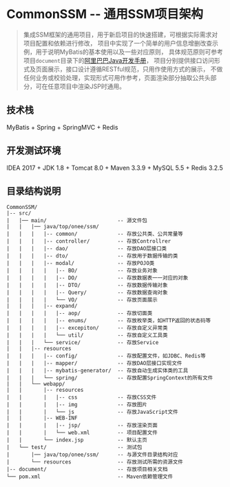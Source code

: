 # CommonSSM -- 通用SSM项目架构

> 集成SSM框架的通用项目，用于新启项目的快速搭建，可根据实际需求对项目配置和依赖进行修改，
项目中实现了一个简单的用户信息增删改查示例，用于说明MyBatis的基本使用以及一些对应原则，
具体规范原则可参考项目`document`目录下的[阿里巴巴Java开发手册](./document/阿里巴巴Java开发手册.pdf)，
项目分别提供接口访问形式及页面展示，接口设计遵循RESTful规范，只用作使用方式的展示，
不做任何业务或校验处理，实现形式可用作参考，页面渲染部分抽取公共头部分，可在任意项目中渲染JSP时通用。

## 技术栈

MyBatis + Spring + SpringMVC + Redis

## 开发测试环境

IDEA 2017 + JDK 1.8 + Tomcat 8.0 + Maven 3.3.9 + MySQL 5.5 + Redis 3.2.5

## 目录结构说明

```
CommonSSM/
|-- src/
|   |── main/                       -- 源文件包
|   |   |── java/top/onee/ssm/
|   |   |   |-- common/             -- 存放公共类、公共常量等
|   |   |   |-- controller/         -- 存放Controllrer
|   |   |   |-- dao/                -- 存放DAO层接口类
|   |   |   |-- dto/                -- 存放用于数据传输的类
|   |   |   |-- modal/              -- 存放POJO类
|   |   |   |   |-- BO/             -- 存放业务对象
|   |   |   |   |-- DO/             -- 存放数据表一一对应的对象
|   |   |   |   |-- DTO/            -- 存放数据传输对象
|   |   |   |   |-- Query/          -- 存放数据查询对象
|   |   |   |   └── VO/             -- 存放页面展示
|   |   |   |-- expand/
|   |   |   |   |-- aop/            -- 存放切面类
|   |   |   |   |-- enums/          -- 存放枚举类，如HTTP返回的状态码等
|   |   |   |   |-- excepiton/      -- 存放自定义异常类
|   |   |   |   └── util/           -- 存放自定义工具类
|   |   |   └── service/            -- 存放Service
|   |   |-- resources
|   |   |   |-- config/             -- 存放配置文件，如JDBC、Redis等
|   |   |   |-- mapper/             -- 存放DAO层接口实现文件
|   |   |   |-- mybatis-generator/  -- 存放自动生成实体类的工具
|   |   |   └── spring/             -- 存放配置SpringContext的所有文件
|   |   └── webapp/
|   |       |-- resources
|   |       |   |-- css             -- 存放CSS文件
|   |       |   |-- img             -- 存放图片
|   |       |   └── js              -- 存放JavaScript文件
|   |       |-- WEB-INF
|   |       |   |-- jsp/            -- 存放渲染页面
|   |       |   └── web.xml         -- 项目配置文件
|   |       └── index.jsp           -- 默认主页
|   └── test/                       -- 测试包
|       |── java/top/onee/ssm/      -- 与源文件目录结构对应
|       └── resources               -- 存放测试所需的资源文件
|-- document/                       -- 存放项目相关文档
└── pom.xml                         -- Maven依赖管理文件
```
